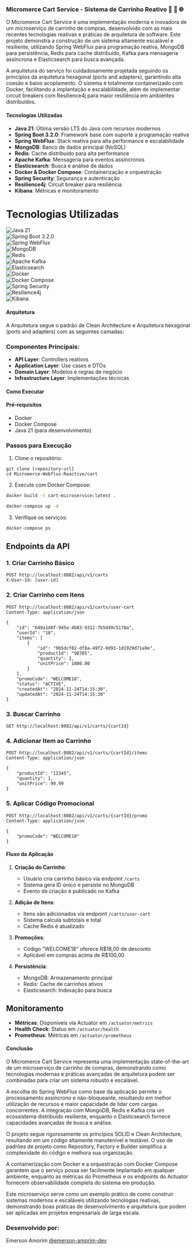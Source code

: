### Micromerce Cart Service - Sistema de Carrinho Reativo 🚀 🔄 🌐

O Micromerce Cart Service é uma implementação moderna e inovadora de um microserviço de carrinho de compras, desenvolvido com as mais recentes tecnologias reativas e práticas de arquitetura de software. Este projeto demonstra a construção de um sistema altamente escalável e resiliente, utilizando Spring WebFlux para programação reativa, MongoDB para persistência, Redis para cache distribuído, Kafka para mensageria assíncrona e Elasticsearch para busca avançada.

A arquitetura do serviço foi cuidadosamente projetada seguindo os princípios da arquitetura hexagonal (ports and adapters), garantindo alta coesão e baixo acoplamento. O sistema é totalmente containerizado com Docker, facilitando a implantação e escalabilidade, além de implementar circuit breakers com Resilience4j para maior resiliência em ambientes distribuídos.


#### Tecnologias Utilizadas

- **Java 21**: Última versão LTS do Java com recursos modernos
- **Spring Boot 3.2.0**: Framework base com suporte a programação reativa
- **Spring WebFlux**: Stack reativa para alta performance e escalabilidade
- **MongoDB**: Banco de dados principal (NoSQL)
- **Redis**: Cache distribuído para alta performance
- **Apache Kafka**: Mensageria para eventos assíncronos
- **Elasticsearch**: Busca e análise de dados
- **Docker & Docker Compose**: Containerização e orquestração
- **Spring Security**: Segurança e autenticação
- **Resilience4j**: Circuit breaker para resiliência
- **Kibana**: Métricas e monitoramento

# Tecnologias Utilizadas

![Java 21](https://img.shields.io/badge/Java-21.0.1-%23ED8B00?logo=openjdk&logoColor=white)  
![Spring Boot 3.2.0](https://img.shields.io/badge/Spring%20Boot-3.2.0-%236DB33F?logo=springboot&logoColor=white)  
![Spring WebFlux](https://img.shields.io/badge/Spring%20WebFlux-Reactive-%236DB33F?logo=springboot&logoColor=white)  
![MongoDB](https://img.shields.io/badge/MongoDB-Database-%2347A248?logo=mongodb&logoColor=white)  
![Redis](https://img.shields.io/badge/Redis-Cache-%23DC382D?logo=redis&logoColor=white)  
![Apache Kafka](https://img.shields.io/badge/Apache%20Kafka-Messaging-%230D3646?logo=apachekafka&logoColor=white)  
![Elasticsearch](https://img.shields.io/badge/Elasticsearch-Search%20%26%20Analytics-%23005571?logo=elasticsearch&logoColor=white)  
![Docker](https://img.shields.io/badge/Docker-Containerization-%232496ED?logo=docker&logoColor=white)  
  ![Docker Compose](https://img.shields.io/badge/Docker%20Compose-Orchestration-%232496ED?logo=docker&logoColor=white)  
![Spring Security](https://img.shields.io/badge/Spring%20Security-Authentication-%236DB33F?logo=springsecurity&logoColor=white)  
![Resilience4j](https://img.shields.io/badge/Resilience4j-Circuit%20Breaker-%23D62B00?logo=java&logoColor=white)  
![Kibana](https://img.shields.io/badge/Kibana-Metrics%20%26%20Monitoring-%23005571?logo=kibana&logoColor=white)  


#### Arquitetura

A  Arquitetura segue o padrão de Clean Architecture e Arquitetura hexagonal (ports and adapters) com as seguintes camadas:


### Componentes Principais:
- **API Layer**: Controllers reativos
- **Application Layer**: Use cases e DTOs
- **Domain Layer**: Modelos e regras de negócio
- **Infrastructure Layer**: Implementações técnicas



#### Como Executar

#### Pré-requisitos
- Docker
- Docker Compose
- Java 21 (para desenvolvimento)

### Passos para Execução

1. Clone o repositório:
```
git clone [repository-url]
cd Micromerce-Webflux-Reactive/cart
```

2. Execute com Docker Compose:
```bash
docker build -t cart-microservice:latest .
```

```bash
docker-compose up -d
```

3. Verifique os serviços:
```bash
docker-compose ps
```

## Endpoints da API

### 1. Criar Carrinho Básico
```http
POST http://localhost:8082/api/v1/carts
X-User-Id: [user-id]
```

### 2. Criar Carrinho com Itens
```http
POST http://localhost:8082/api/v1/carts/user-cart
Content-Type: application/json

{
    "id": "649a1d8f-945e-4b83-9312-7b5d49c5178a",
    "userId": "18",
    "items": [
        {
            "id": "9b5dcf02-df8a-49f2-9d93-1d1929d71a9e",
            "productId": "98765",
            "quantity": 1,
            "unitPrice": 1000.00
        }
    ],
    "promoCode": "WELCOME18",
    "status": "ACTIVE",
    "createdAt": "2024-11-24T14:15:30",
    "updatedAt": "2024-11-24T14:15:30"
}
```

### 3. Buscar Carrinho
```http
GET http://localhost:8082/api/v1/carts/{cartId}
```

### 4. Adicionar Item ao Carrinho
```http
POST http://localhost:8082/api/v1/carts/{cartId}/items
Content-Type: application/json

{
    "productId": "12345",
    "quantity": 1,
    "unitPrice": 99.99
}
```

### 5. Aplicar Código Promocional
```http
POST http://localhost:8082/api/v1/carts/{cartId}/promo
Content-Type: application/json

{
    "promoCode": "WELCOME18"
}
```

#### Fluxo da Aplicação

1. **Criação do Carrinho**:
   - Usuário cria carrinho básico via endpoint `/carts`
   - Sistema gera ID único e persiste no MongoDB
   - Evento de criação é publicado no Kafka

2. **Adição de Itens**:
   - Itens são adicionados via endpoint `/carts/user-cart`
   - Sistema calcula subtotais e total
   - Cache Redis é atualizado

3. **Promoções**:
   - Código "WELCOME18" oferece R$18,00 de desconto
   - Aplicável em compras acima de R$100,00

4. **Persistência**:
   - MongoDB: Armazenamento principal
   - Redis: Cache de carrinhos ativos
   - Elasticsearch: Indexação para busca

## Monitoramento

- **Métricas**: Disponíveis via Actuator em `/actuator/metrics`
- **Health Check**: Status em `/actuator/health`
- **Prometheus**: Métricas em `/actuator/prometheus`

#### Conclusão

O Micromerce Cart Service representa uma implementação state-of-the-art de um microserviço de carrinho de compras, demonstrando como tecnologias modernas e práticas avançadas de arquitetura podem ser combinadas para criar um sistema robusto e escalável.

A escolha do Spring WebFlux como base da aplicação permite o processamento assíncrono e não-bloqueante, resultando em melhor utilização de recursos e maior capacidade de lidar com cargas concorrentes. A integração com MongoDB, Redis e Kafka cria um ecossistema distribuído resiliente, enquanto o Elasticsearch fornece capacidades avançadas de busca e análise.

O projeto segue rigorosamente os princípios SOLID e Clean Architecture, resultando em um código altamente manutenível e testável. O uso de padrões de projeto como Repository, Factory e Builder simplifica a complexidade do código e melhora sua organização.

A containerização com Docker e a orquestração com Docker Compose garantem que o serviço possa ser facilmente implantado em qualquer ambiente, enquanto as métricas do Prometheus e os endpoints do Actuator fornecem observabilidade completa do sistema em produção.

Este microserviço serve como um exemplo prático de como construir sistemas modernos e escaláveis utilizando tecnologias reativas, demonstrando boas práticas de desenvolvimento e arquitetura que podem ser aplicadas em projetos empresariais de larga escala.



### Desenvolvido por:

Emerson Amorim [@emerson-amorim-dev](https://www.linkedin.com/in/emerson-amorim-dev/)
